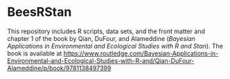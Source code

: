# BeesRStan
This repository includes R scripts, data sets, and the front matter and chapter 1 of the book by Qian, DuFour, and Alameddine (*Bayesian Applications in Environmental and Ecological Studies with R and Stan*). The book is available at https://www.routledge.com/Bayesian-Applications-in-Environmental-and-Ecological-Studies-with-R-and/Qian-DuFour-Alameddine/p/book/9781138497399
